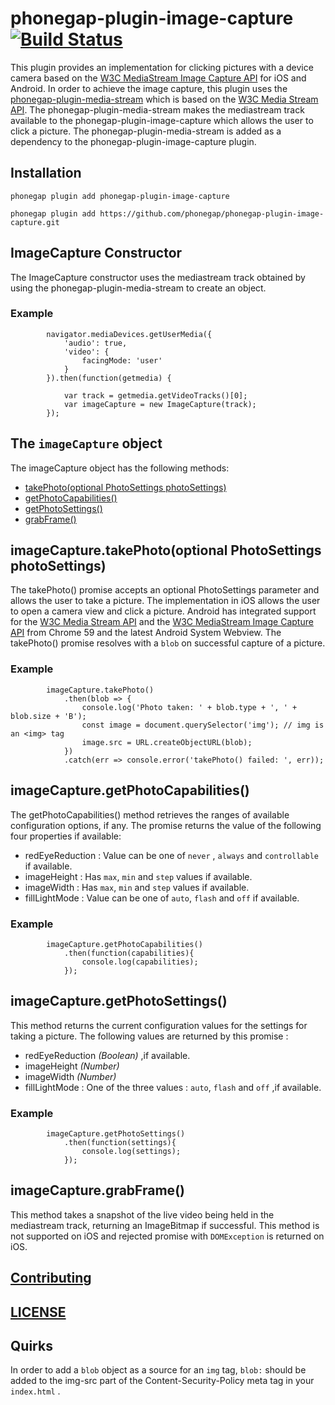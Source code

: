 
<!---
# license: Licensed to the Apache Software Foundation (ASF) under one
#         or more contributor license agreements.  See the NOTICE file
#         distributed with this work for additional information
#         regarding copyright ownership.  The ASF licenses this file
#         to you under the Apache License, Version 2.0 (the
#         "License"); you may not use this file except in compliance
#         with the License.  You may obtain a copy of the License at
#
#           http://www.apache.org/licenses/LICENSE-2.0
#
#         Unless required by applicable law or agreed to in writing,
#         software distributed under the License is distributed on an
#         "AS IS" BASIS, WITHOUT WARRANTIES OR CONDITIONS OF ANY
#         KIND, either express or implied.  See the License for the
#         specific language governing permissions and limitations
#         under the License.
-->


# phonegap-plugin-image-capture [![Build Status](https://travis-ci.org/phonegap/phonegap-plugin-image-capture.svg)](https://travis-ci.org/phonegap/phonegap-plugin-image-capture)

This plugin provides an implementation for clicking pictures with a device camera based on the [W3C MediaStream Image Capture API](https://www.w3.org/TR/image-capture/) for iOS and Android. In order to achieve the image capture, this plugin uses the [phonegap-plugin-media-stream](https://github.com/phonegap/phonegap-plugin-media-stream) which is based on the [W3C Media Stream API](https://www.w3.org/TR/mediacapture-streams/). The phonegap-plugin-media-stream makes the mediastream track available to the phonegap-plugin-image-capture which allows the user to click a picture. The phonegap-plugin-media-stream is added as a dependency to the phonegap-plugin-image-capture plugin.



## Installation


    phonegap plugin add phonegap-plugin-image-capture

    phonegap plugin add https://github.com/phonegap/phonegap-plugin-image-capture.git


## ImageCapture Constructor

The ImageCapture constructor uses the mediastream track obtained by using the phonegap-plugin-media-stream to create an object.

### Example

            navigator.mediaDevices.getUserMedia({
                'audio': true,
                'video': {
                    facingMode: 'user'
                }
            }).then(function(getmedia) {

                var track = getmedia.getVideoTracks()[0];
                var imageCapture = new ImageCapture(track);
            });


## The `imageCapture` object

The imageCapture object has the following methods:

- [takePhoto(optional PhotoSettings photoSettings)](https://github.com/phonegap/phonegap-plugin-image-capture#imagecapturetakephotooptional-photosettings-photosettings)
- [getPhotoCapabilities()](https://github.com/phonegap/phonegap-plugin-image-capture#imagecapturegetphotocapabilities)
- [getPhotoSettings()](https://github.com/phonegap/phonegap-plugin-image-capture#imagecapturegetphotosettings)
- [grabFrame()](https://github.com/phonegap/phonegap-plugin-image-capture#imagecapturegrabframe)



##  imageCapture.takePhoto(optional PhotoSettings photoSettings)

The takePhoto() promise accepts an optional PhotoSettings parameter and allows the user to take a picture. The implementation in iOS allows the user to open a camera view and click a picture. Android has integrated support for the [W3C Media Stream API](https://www.w3.org/TR/mediacapture-streams/) and the [W3C MediaStream Image Capture API](https://www.w3.org/TR/image-capture/) from Chrome 59 and the latest Android System Webview. The takePhoto() promise resolves with a `blob` on successful capture of a picture.

### Example

            imageCapture.takePhoto()
                .then(blob => {
                    console.log('Photo taken: ' + blob.type + ', ' + blob.size + 'B');
                    const image = document.querySelector('img'); // img is an <img> tag
                    image.src = URL.createObjectURL(blob);
                })
                .catch(err => console.error('takePhoto() failed: ', err));


## imageCapture.getPhotoCapabilities()

The getPhotoCapabilities() method retrieves the ranges of available configuration options, if any. The promise returns the value of the following four properties if available:

- redEyeReduction : Value can be one of `never` , `always` and `controllable` if available.
- imageHeight : Has `max`, `min` and `step` values if available.
- imageWidth : Has `max`, `min` and `step` values if available.
- fillLightMode : Value can be one of `auto`, `flash` and `off` if available.


### Example
        

            imageCapture.getPhotoCapabilities()
                .then(function(capabilities){
                    console.log(capabilities);
                });


## imageCapture.getPhotoSettings()

This method returns the current configuration values for the settings for taking a picture. The following values are returned by this promise :

- redEyeReduction _(Boolean)_ ,if available.
- imageHeight  _(Number)_
- imageWidth  _(Number)_
- fillLightMode : One of the three values : `auto`, `flash` and `off` ,if available.

### Example
        

            imageCapture.getPhotoSettings()
                .then(function(settings){
                    console.log(settings);
                });
        



## imageCapture.grabFrame()

This method takes a snapshot of the live video being held in the mediastream track, returning an ImageBitmap if successful. This method is not supported on iOS and rejected promise with `DOMException` is returned on iOS.


## [Contributing](https://github.com/phonegap/phonegap-plugin-image-capture/blob/master/.github/CONTRIBUTING.md)

## [LICENSE](https://github.com/phonegap/phonegap-plugin-image-capture/blob/master/LICENSE)

## Quirks

In order to add a `blob` object as a source for an `img` tag, `blob:` should be added to the img-src part of the Content-Security-Policy meta tag in your `index.html` . 

